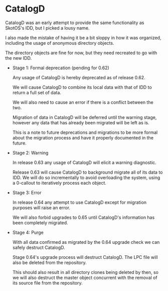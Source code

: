 # CatalogD

CatalogD was an early attempt to provide the same functionality as
SkotOS's IDD, but I picked a lousy name.

I also made the mistake of having it be a bit sloppy in how it was
organized, including the usage of anonymous directory objects.

The directory objects are fine for now, but they need recreated to go
with the new IDD.

* Stage 1: Formal deprecation (pending for 0.62)

  Any usage of CatalogD is hereby deprecated as of release 0.62.

  We will cause CatalogD to combine its local data with that of IDD to
  return a full set of data.

  We will also need to cause an error if there is a conflict between the
  two.

  Migration of data in CatalogD will be deferred until the warning stage,
  however any data that has already been migrated will be left as is.

  This is a note to future deprecations and migrations to be more formal
  about the migration process and have it properly documented in the
  future.

* Stage 2: Warning

  In release 0.63 any usage of CatalogD will elicit a warning diagnostic.

  Release 0.63 will cause CatalogD to background migrate all of its data
  to IDD.  We will do so incrementally to avoid overloading the system,
  using a 0-callout to iteratively process each object.

* Stage 3: Error

  In release 0.64 any attempt to use CatalogD except for migration
  purposes will raise an error.

  We will also forbid upgrades to 0.65 until CatalogD's information has
  been completely migrated.

* Stage 4: Purge

  With all data confirmed as migrated by the 0.64 upgrade check we can
  safely destruct CatalogD.

  Stage 0.64's upgrade process will destruct CatalogD.  The LPC file will
  also be deleted from the repository.

  This should also result in all directory clones being deleted by then,
  so we will also destruct the master object concurrent with the removal
  of its source file from the repository.
